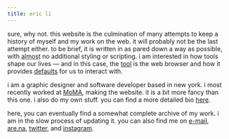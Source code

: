 ```yaml
---
title: eric li
---
```

sure, why not. this website is the culmination of many attempts to keep a history of myself and my work on the web. it will probably not be the last attempt either. to be brief, it is written in as pared down a way as possible, with <abbr title="well, i tried my best, but still had to make a few adjustments.">almost</abbr> no additional styling or scripting. i am interested in how tools shape our lives — and in this case, the [tool](https://www.moma.org/magazine/articles/677#:~:text=These%20interface%20elements,into%20the%20background.) is the web browser and how it provides [defaults](https://linedandunlined.com/archive/default-systems-in-graphic-design/) for us to interact with.

i am a graphic designer and software developer based in new york. i most recently worked at [MoMA](https://www.moma.org/), making the website. it is a bit more fancy than this one. i also do my own stuff. you can find a more detailed bio [here](/about/).

here, you can eventually find a somewhat complete archive of my work. i am in the slow process of updating it. you can also find me on [e-mail](mailto:ericyoungli@gmail.com), [are.na](https://www.are.na/eric-li), [twitter](https://twitter.com/eli8527), and [instagram](https://www.instagram.com/eli8527/).